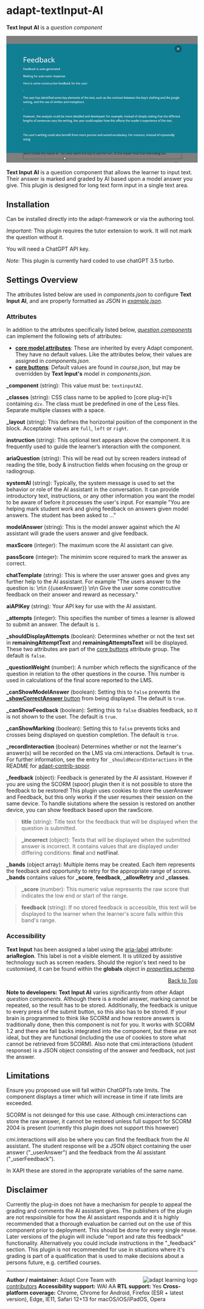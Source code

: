 # adapt-textInput-AI

**Text Input AI** is a *question component*

[![Video of the component in action](screenshot.png)](https://vimeo.com/837627568)

**Text Input AI** is a question component that allows the learner to input text. Their answer is marked and graded by AI based upon a model answer you give. This plugin is designed for long text form input in a single text area.

## Installation

Can be installed directly into the adapt-framework or via the authoring tool. 

*Important:* This plugin requires the tutor extension to work. It will not mark the question without it.

You will need a ChatGPT API key. 

*Note:* This plugin is currently hard coded to use chatGPT 3.5 turbo.

## Settings Overview

The attributes listed below are used in *components.json* to configure **Text Input AI**, and are properly formatted as JSON in [*example.json*](https://github.com/theodi/adapt-textInput-AI/blob/master/example.json).

### Attributes

In addition to the attributes specifically listed below, [*question components*](https://github.com/adaptlearning/adapt_framework/wiki/Core-Plug-ins-in-the-Adapt-Learning-Framework#question-components) can implement the following sets of attributes:
+ [**core model attributes**](https://github.com/adaptlearning/adapt_framework/wiki/Core-model-attributes): These are inherited by every Adapt component. They have no default values. Like the attributes below, their values are assigned in *components.json*.
+ [**core buttons**](https://github.com/adaptlearning/adapt_framework/wiki/Core-Buttons): Default values are found in *course.json*, but may be overridden by **Text Input's** model in *components.json*.

**\_component** (string): This value must be: `textinputAI`.

**\_classes** (string): CSS class name to be applied to [core plug-in]’s containing `div`. The class must be predefined in one of the Less files. Separate multiple classes with a space.

**\_layout** (string): This defines the horizontal position of the component in the block. Acceptable values are `full`, `left` or `right`.

**instruction** (string): This optional text appears above the component. It is frequently used to
guide the learner’s interaction with the component.

**ariaQuestion** (string): This will be read out by screen readers instead of reading the title, body & instruction fields when focusing on the group or radiogroup.

**systemAI** (string): Typically, the system message is used to set the behavior or role of the AI assistant in the conversation. It can provide introductory text, instructions, or any other information you want the model to be aware of before it processes the user's input. For example "You are helping mark student work and giving feedback on answers given model answers. The student has been asked to ..."

**modelAnswer** (string): This is the model answer against which the AI assistant will grade the users answer and give feedback. 

**maxScore** (integer): The maximum score the AI assistant can give.

**passScore** (integer): The minimim score required to mark the answer as correct.

**chatTemplate** (string): This is where the user answer goes and gives any further help to the AI assistant. For example "The users answer to the question is: \n\n {{userAnswer}} \n\n Give the user some constrcutive feedback on their answer and reward as necessary."

**aiAPIKey** (string): Your API key for use with the AI assistant.

**\_attempts** (integer): This specifies the number of times a learner is allowed to submit an answer. The default is `1`.

**\_shouldDisplayAttempts** (boolean): Determines whether or not the text set in **remainingAttemptText** and **remainingAttemptsText** will be displayed. These two attributes are part of the [core buttons](https://github.com/adaptlearning/adapt_framework/wiki/Core-Buttons) attribute group. The default is `false`.

**\_questionWeight** (number): A number which reflects the significance of the question in relation to the other questions in the course. This number is used in calculations of the final score reported to the LMS.

**\_canShowModelAnswer** (boolean): Setting this to `false` prevents the [**_showCorrectAnswer** button](https://github.com/adaptlearning/adapt_framework/wiki/Core-Buttons) from being displayed. The default is `true`.

**\_canShowFeedback** (boolean): Setting this to `false` disables feedback, so it is not shown to the user. The default is `true`.

**\_canShowMarking** (boolean): Setting this to `false` prevents ticks and crosses being displayed on question completion. The default is `true`.

**\_recordInteraction** (boolean) Determines whether or not the learner's answer(s) will be recorded on the LMS via cmi.interactions. Default is `true`. For further information, see the entry for `_shouldRecordInteractions` in the README for [adapt-contrib-spoor](https://github.com/adaptlearning/adapt-contrib-spoor).

**\_feedback** (object): Feedback is generated by the AI assistant. However if you are using the SCORM (spoor) plugin then it is not possible to store the feedback to be restored! This plugin uses cookies to store the userAnswer and Feedback, but this only works if the user resumes their session on the same device. To handle siutations where the session is restored on another device, you can show feedback based upon the rawScore. 

>**title** (string): Title text for the feedback that will be displayed when the question is submitted.

>**\_incorrect** (object): Texts that will be displayed when the submitted answer is incorrect. It contains values that are displayed under differing conditions: **final** and **notFinal**.

**\_bands** (object array): Multiple items may be created. Each item represents the feedback and opportunity to retry for the appropriate range of scores. **\_bands** contains values for **\_score**, **feedback**, **\_allowRetry** and **\_classes**.

>**\_score** (number):  This numeric value represents the raw score that indicates the low end or start of the range. 

>**feedback** (string): If no stored feedback is accessible, this text will be displayed to the learner when the learner's score falls within this band's range. 

### Accessibility
**Text Input** has been assigned a label using the [aria-label](https://github.com/adaptlearning/adapt_framework/wiki/Aria-Labels) attribute: **ariaRegion**. This label is not a visible element. It is utilized by assistive technology such as screen readers. Should the region's text need to be customised, it can be found within the **globals** object in [*properties.schema*](https://github.com/adaptlearning/adapt-contrib-textInput/blob/master/properties.schema).
<div float align=right><a href="#top">Back to Top</a></div>

**Note to developers:**
**Text Input AI** varies significantly from other Adapt *question components*. Although there is a model answer, marking cannot be repeated, so the result has to be stored. Additionally, the feedback is unique to every press of the submit button, so this also has to be stored. If your brain is programmed to think like SCORM and how restore answers is traditionally done, then this component is not for you. It works with SCORM 1.2 and there are fall backs integrated into the component, but these are not ideal, but they are functional (including the use of cookies to store what cannot be retrieved from SCORM). Also note that cmi.interactions (student response) is a JSON object consisting of the answer and feedback, not just the answer.

## Limitations

Ensure you proposed use will fall within ChatGPTs rate limits. The component displays a timer which will increase in time if rate limits are exceeded. 

SCORM is not deisnged for this use case. Although cmi.interactions can store the raw answer, it cannot be restored unless full support for SCORM 2004 is present (currently this plugin does not support this however)

cmi.interactions will also be where you can find the feedback from the AI assistant. The student response will be a JSON object containing the user answer ("\_userAnswer") and the feedback from the AI assistant ("\_userFeedback").

In XAPI these are stored in the approprate variables of the same name.

## Disclaimer

Currently the plug-in does not have a mechanism for people to appeal the grading and comments the AI assistant gives. The publishers of the plugin are not respoinsible for how the AI assistant responds and it is highly recommended that a thorough evaluation be carried out on the use of this component prior to deployment. This should be done for every single reuse. Later versions of the plugin will include "report and rate this feedback" functionality. Alternatively you could include instructions in the "\_feedback" section. This plugin is not recommended for use in situations where it's grading is part of a qualification that is used to make decisions about a persons future, e.g. certified courses.

----------------------------
<a href="https://community.adaptlearning.org/" target="_blank"><img src="https://github.com/adaptlearning/documentation/blob/master/04_wiki_assets/plug-ins/images/adapt-logo-mrgn-lft.jpg" alt="adapt learning logo" align="right"></a>
**Author / maintainer:** Adapt Core Team with [contributors](https://github.com/adaptlearning/adapt-contrib-textInput/graphs/contributors)
**Accessibility support:** WAI AA
**RTL support:** Yes
**Cross-platform coverage:** Chrome, Chrome for Android, Firefox (ESR + latest version), Edge, IE11, Safari 12+13 for macOS/iOS/iPadOS, Opera
